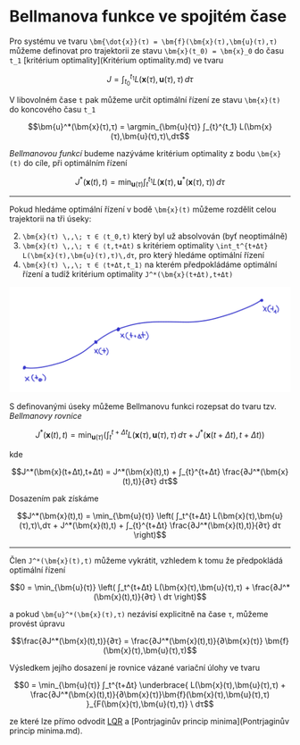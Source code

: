 Bellmanova funkce ve spojitém čase
==================================

Pro systému ve tvaru ``\bm{\dot{x}}(τ) = \bm{f}(\bm{x}(τ),\bm{u}(τ),τ)`` můžeme definovat pro trajektorii ze stavu ``\bm{x}(t_0) = \bm{x}_0`` do času ``t_1`` [kritérium optimality](Kritérium optimality.md) ve tvaru
```math
J = ∫_{t_0}^{t_1} L(\bm{x}(τ),\bm{u}(τ),τ)\,dτ
```
V libovolném čase ``t`` pak můžeme určit optimální řízení ze stavu ``\bm{x}(t)`` do koncového času ``t_1``
```math
\bm{u}^*(\bm{x}(τ),τ) = \argmin_{\bm{u}(τ)} ∫_{t}^{t_1} L(\bm{x}(τ),\bm{u}(τ),τ)\,dτ
```
*Bellmanovou funkcí* budeme nazýváme kritérium optimality z bodu ``\bm{x}(t)`` do cíle, při optimálním řízení
```math
J^*(\bm{x}(t),t) = \min_{\bm{u}(τ)} ∫_{t}^{t_1} L(\bm{x}(τ),\bm{u}^*(\bm{x}(τ),τ))\,dτ
```

---

Pokud hledáme optimální řízení v bodě ``\bm{x}(t)`` můžeme rozdělit celou trajektorii na tři úseky:

2. ``\bm{x}(τ) \,,\; τ ∈ ⟨t_0,t)`` který byl už absolvován (byť neoptimálně)
2. ``\bm{x}(τ) \,,\; τ ∈ ⟨t,t+Δt)`` s kritériem optimality ``\int_t^{t+Δt} L(\bm{x}(τ),\bm{u}(τ),τ)\,dτ``, pro který hledáme optimální řízení
3. ``\bm{x}(τ) \,,\; τ ∈ ⟨t+Δt,t_1⟩`` na kterém předpokládáme optimální řízení a tudíž kritérium optimality ``J^*(\bm{x}(t+Δt),t+Δt)``

![trajektorie](../figures/Trajektorie.png)

S definovanými úseky můžeme Bellmanovu funkci rozepsat do tvaru tzv. *Bellmanovy rovnice*
```math
J^*(\bm{x}(t),t) = \min_{\bm{u}(τ)} \left( \int_t^{t+Δt} L(\bm{x}(τ),\bm{u}(τ),τ)\,dτ + J^*(\bm{x}(t+Δt),t+Δt) \right)
```
kde
```math
J^*(\bm{x}(t+Δt),t+Δt)
=
J^*(\bm{x}(t),t)
+
∫_{t}^{t+Δt} \frac{∂J^*(\bm{x}(t),t)}{∂τ} dτ
```
Dosazením pak získáme
```math
J^*(\bm{x}(t),t)
=
\min_{\bm{u}(τ)} \left(
	∫_t^{t+Δt} L(\bm{x}(τ),\bm{u}(τ),τ)\,dτ
	+
	J^*(\bm{x}(t),t)
	+
	∫_{t}^{t+Δt} \frac{∂J^*(\bm{x}(t),t)}{∂τ} dτ
\right)
```

---
Člen ``J^*(\bm{x}(t),t)`` můžeme vykrátit, vzhledem k tomu že předpokládá optimální řízení
```math
0
=
\min_{\bm{u}(τ)} \left(
	∫_t^{t+Δt} L(\bm{x}(τ),\bm{u}(τ),τ)
	+
    \frac{∂J^*(\bm{x}(t),t)}{∂τ} \ dτ
\right)
```
a pokud ``\bm{u}^*(\bm{x}(τ),τ)`` nezávisí explicitně na čase ``τ``, můžeme provést úpravu
```math
\frac{∂J^*(\bm{x}(t),t)}{∂τ}
=
\frac{∂J^*(\bm{x}(t),t)}{∂\bm{x}(τ)} \bm{f}(\bm{x}(τ),\bm{u}(τ),τ)
```
Výsledkem jejího dosazení je rovnice vázané variační úlohy ve tvaru
```math
0
=
\min_{\bm{u}(τ)}
∫_t^{t+Δt}
\underbrace{
L(\bm{x}(τ),\bm{u}(τ),τ) + \frac{∂J^*(\bm{x}(t),t)}{∂\bm{x}(τ)}\bm{f}(\bm{x}(τ),\bm{u}(τ),τ)
}_{F(\bm{x}(τ),\bm{u}(τ),τ)}
\ dτ
```
ze které lze přímo odvodit [LQR](LQR.md) a [Pontrjaginův princip minima](Pontrjaginův princip minima.md).